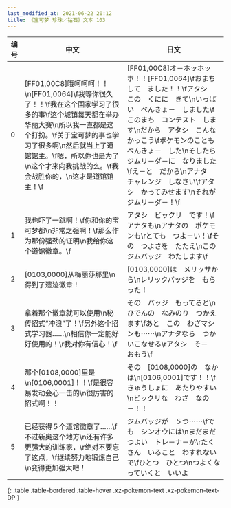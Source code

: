 ```yaml
---
last_modified_at: 2021-06-22 20:12
title: 《宝可梦 珍珠／钻石》文本 103
---
```

| 编号 | 中文 | 日文 |
| ---- | ---- | ---- |
| 0 | [FF01,00C8]哦呵呵呵！！\n[FF01,0064]\f我等你很久了！！\f我在这个国家学习了很多的事\f这个城镇每天都在举办华丽大赛\n所以我一直都是这个打扮。\f关于宝可梦的事也学习了很多啊\n然后就当上了道馆馆主。\f嗯，所以你也是为了\n这个才来向我挑战的么。\f我会战胜你的，\n这才是道馆馆主！\f | [FF01,00C8]オ－ホッホッホ！！[FF01,0064]\fおまちして　ました！！\fアタシ　この　くにに　きて\nいっぱい　べんきょ－　しました\fこのまち　コンテスト　します\nだから　アタシ　こんな　かっこう\fポケモンのことも　べんきょ－　した\nそしたら　ジムリ－ダ－に　なりました\fえ－と　だから\nアナタ　チャレンジ　しなさい\fアタシ　かってみせます\nそれが　ジムリ－ダ－！\f |
| 1 | 我也吓了一跳啊！\f你和你的宝可梦都\n非常之强啊！\f那么作为那份强劲的证明\n我给你这个道馆徽章。\f | アタシ　ビックリ　です！\fアナタも\nアナタの　ポケモンも\rとても　つよ－い！\fその　つよさを　たたえ\nこの　ジムバッジ　わたします\f |
| 2 | [0103,0000]从梅丽莎那里\n得到了遗迹徽章！ | [0103,0000]は　メリッサから\nレリックバッジを　もらった！ |
| 3 | 拿着那个徽章就可以使用\n秘传招式“冲浪”了！\f另外这个招式学习器……\n相信你一定能好好使用的！\r我对你有信心！\f | その　バッジ　もってると\nひでんの　なみのり　つかえます\fあと　この　わざマシンも⋯⋯\nアナタなら　つかいこなせる\rアタシ　そ－　おもう\f |
| 4 | 那个[0108,0000]里是\n[0106,0001]！！\f是很容易发动会心一击的\n很厉害的招式啊！！ | その　[0108,0000]の　なかは\n[0106,0001]です！！\fきゅうしょに　あたりやすい\nビックリな　わざ　なの－！！ |
| 5 | 已经获得５个道馆徽章了……\f不过新奥这个地方\n还有许多更强大的训练家，\r绝对不要忘了这点，\f继续努力地锻炼自己\n变得更加强大吧！ | ジムバッジが　５つ⋯⋯\fでも　シンオウには\nまだまだ　つよい　トレ－ナ－が\rたくさん　いること　わすれないで\fひとつ　ひとつ\nつよくなっていくと　いいよ |
{: .table .table-bordered .table-hover .xz-pokemon-text .xz-pokemon-text-DP }